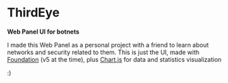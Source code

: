 # ThirdEye
**Web Panel UI for botnets**

I made this Web Panel as a personal project with a friend to learn about networks and security related to them.
This is just the UI, made with [Foundation](http://foundation.zurb.com/) (v5 at the time), plus [Chart.js](http://www.chartjs.org/) for data and statistics visualization

:)
